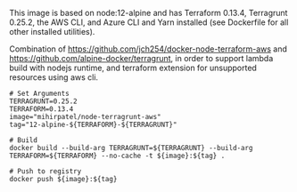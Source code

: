 This image is based on node:12-alpine and has Terraform 0.13.4, Terragrunt 0.25.2, the AWS CLI, and Azure CLI and Yarn installed (see Dockerfile for all other installed utilities).

Combination of https://github.com/jch254/docker-node-terraform-aws and https://github.com/alpine-docker/terragrunt, in order to support lambda build with nodejs runtime, and terraform extension for unsupported resources using aws cli.

```
# Set Arguments
TERRAGRUNT=0.25.2
TERRAFORM=0.13.4
image="mihirpatel/node-terragrunt-aws"
tag="12-alpine-${TERRAFORM}-${TERRAGRUNT}"

# Build
docker build --build-arg TERRAGRUNT=${TERRAGRUNT} --build-arg TERRAFORM=${TERRAFORM} --no-cache -t ${image}:${tag} .

# Push to registry
docker push ${image}:${tag}
```


